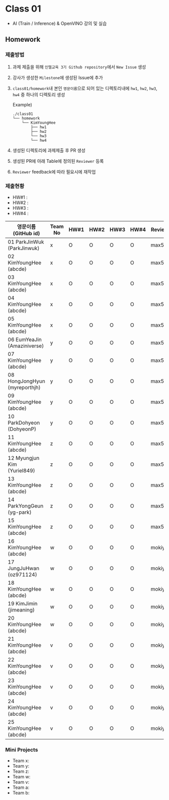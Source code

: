 # Class 01

* AI (Train / Inference) & OpenVINO 강의 및 실습

## Homework

### 제출방법

1. 과제 제출을 위해 `인텔교육 3기 Github repository`에서 `New Issue` 생성

2. 강사가 생성한 `Milestone`에 생성된 Issue에 추가 

3. `class01/homework`내 본인 `영문이름`으로 되어 있는 디렉토리내에 `hw1`, `hw2`, `hw3`, `hw4` 중 하나의 디렉토리 생성

    Example)
    ```
    ./class01
    └── homework
        └── KimYoungHee
            ├── hw1
            ├── hw2
            └── hw3
            └── hw4
    ```

4. 생성된 디렉토리에 과제제출 후 PR 생성

5. 생성된 PR에 아래 Table에 정의된 `Reviewer` 등록

6. `Reviewer` feedback에 따라 필요시에 재작업

### 제출현황

* HW#1 :
* HW#2 :
* HW#3 :
* HW#4 :

| 영문이름 (GitHub id)           | Team No | HW#1 | HW#2 | HW#3 | HW#4 | Reviewer |
|-------------------------------|---------|------|------|-------|-----|----------|
| 01 ParkJinWuk (ParkJinwuk) | x | O | O | O | O | max5982 |
| 02 KimYoungHee (abcde) | x | O | O | O | O | max5982 |
| 03 KimYoungHee (abcde) | x | O | O | O | O | max5982 |
| 04 KimYoungHee (abcde) | x | O | O | O | O | max5982 |
| 05 KimYoungHee (abcde) | x | O | O | O | O | max5982 |
| 06 EumYeaJin (Amaziniverse) | y | O | O | O | O | max5982 |
| 07 KimYoungHee (abcde) | y | O | O | O | O | max5982 |
| 08 HongJongHyun (myreporthjh) | y | O | O | O | O | max5982 |
| 09 KimYoungHee (abcde) | y | O | O | O | O | max5982 |
| 10 ParkDohyeon (DohyeonP) | y | O | O | O | O | max5982 |
| 11 KimYoungHee (abcde) | z | O | O | O | O | max5982 |
| 12 Myungjun Kim (Yuriel849) | z | O | O | O | O | max5982 |
| 13 KimYoungHee (abcde) | z | O | O | O | O | max5982 |
| 14 ParkYongGeun (yg-park) | z | O | O | O | O | max5982 |
| 15 KimYoungHee (abcde) | z | O | O | O | O | max5982 |
| 16 KimYoungHee (abcde) | w | O | O | O | O | mokiya |
| 17 JungJuHwan (oz971124) | w | O | O | O | O | mokiya |
| 18 KimYoungHee (abcde) | w | O | O | O | O | mokiya |
| 19 KimJimin (jimeaning) | w | O | O | O | O | mokiya |
| 20 KimYoungHee (abcde) | w | O | O | O | O | mokiya |
| 21 KimYoungHee (abcde) | v | O | O | O | O | mokiya |
| 22 KimYoungHee (abcde) | v | O | O | O | O | mokiya |
| 23 KimYoungHee (abcde) | v | O | O | O | O | mokiya |
| 24 KimYoungHee (abcde) | v | O | O | O | O | mokiya |
| 25 KimYoungHee (abcde) | v | O | O | O | O | mokiya |

### Mini Projects

* Team x:
* Team y:
* Team z:
* Team w:
* Team v:
* Team a:
* Team b:

